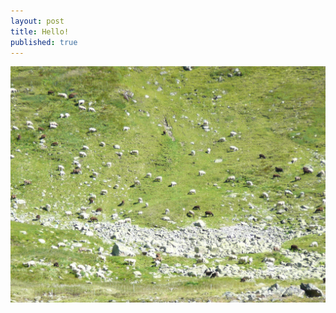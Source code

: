 ```yaml
---
layout: post
title: Hello!
published: true
---
```

![Овечки](https://raw.githubusercontent.com/serge-ve/serge-ve.github.io/master/_posts/VskiONSmSgs.jpg)

